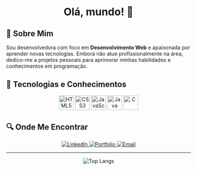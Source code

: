  # <div align="center">Olá, mundo! 👋</div>





## 👤 Sobre Mim 
Sou desenvolvedora com foco em **Desenvolvimento Web** e apaixonada por aprender novas tecnologias. Embora não atue profissionalmente na área, dedico-me a projetos pessoais para aprimorar minhas habilidades e conhecimentos em programação.

## 🧠 Tecnologias e Conhecimentos
<div align="center">
    <img src="https://cdn.jsdelivr.net/gh/devicons/devicon/icons/html5/html5-original.svg" alt="HTML5" width="40" height="40"/>
    <img src="https://cdn.jsdelivr.net/gh/devicons/devicon/icons/css3/css3-original.svg" alt="CSS3" width="40" height="40"/>
    <img src="https://cdn.jsdelivr.net/gh/devicons/devicon/icons/javascript/javascript-original.svg" alt="JavaScript" width="40" height="40"/>
    <img src="https://cdn.jsdelivr.net/gh/devicons/devicon/icons/java/java-original.svg" alt="Java" width="40" height="40"/>
    <img src="https://cdn.jsdelivr.net/gh/devicons/devicon/icons/c/c-original.svg" alt="C" width="40" height="40"/>
</div>

 ## 🔍 Onde Me Encontrar 
<div align="center">
 
  <a href="https://www.linkedin.com/in/gabrielemaciel/" target="_blank">
    <img src="https://img.shields.io/badge/LinkedIn-0077B5?style=for-the-badge" alt="LinkedIn"/>
  </a>
  <a href="https://gabrielemaciel.github.io/portfolio/" target="_blank">
    <img src="https://img.shields.io/badge/Portfolio-32CD99?style=for-the-badge" alt="Portfolio"/>
  </a>
   <a href="mailto:gabrielemacielpereira@gmail.com" target="_blank">
    <img src="https://img.shields.io/badge/Email-5959AB?style=for-the-badge" alt="Email"/>
  </a>
</div>

******
<div align="center">
  <img src="https://github-readme-stats.vercel.app/api/top-langs/?username=gabrielemaciel&layout=compact&theme=radical" alt="Top Langs">
</div>













